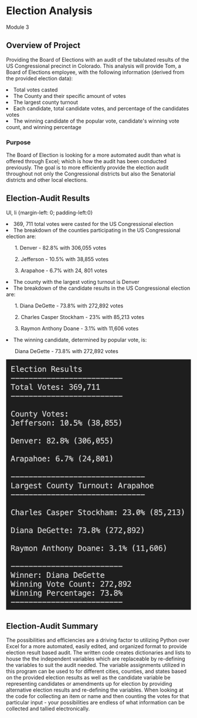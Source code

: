 # Election Analysis
Module 3

## Overview of Project

Providing the Board of Elections with an audit of the tabulated results of the US Congressional precinct in Colorado. This analysis will provide Tom, a Board of Elections employee, with the following information (derived from the provided election data):
<li>Total votes casted</li>
<li>The County and their specific amount of votes</li>
<li>The largest county turnout</li>
<li>Each candidate, total candidate votes, and percentage of the candidates votes</li>
<li>The winning candidate of the popular vote, candidate's winning vote count, and winning percentage</li>

### Purpose

The Board of Election is looking for a more automated audit than what is offered through Excel; which is how the audit has been conducted previously. The goal is to more efficiently provide the election audit throughout not only the Congressional districts but also the Senatorial districts and other local elections. 

## Election-Audit Results

Ul, li {margin-left: 0; padding-left:0}
<li>369, 711 total votes were casted for the US Congressional election</li>
<li>The breakdown of the counties participating in the US Congressional election are:</li>
<ul>1. Denver - 82.8% with 306,055 votes</ul>
<ul>2. Jefferson - 10.5% with 38,855 votes</ul>
<ul>3. Arapahoe - 6.7% with 24, 801 votes</ul>
<li>The county with the largest voting turnout is Denver</li>
<li>The breakdown of the candidate results in the US Congressional election are:</li>
<ul>1. Diana DeGette - 73.8% with 272,892 votes</ul>
<ul>2. Charles Casper Stockham - 23% with 85,213 votes</ul>
<ul>3. Raymon Anthony Doane - 3.1% with 11,606 votes</ul>
<li>The winning candidate, determined by popular vote, is:</li>
<ul>Diana DeGette - 73.8% with 272,892 votes</ul>

<img src="Resources/election_audit_results.png" alt="Election Audit Results">

## Election-Audit Summary

The possibilities and efficiencies are a driving factor to utilizing Python over Excel for a more automated, easily edited, and organized format to provide election result based audit. The written code creates dictionaries and lists to house the the independent variables which are replaceable by re-defining the variables to suit the audit needed. The  variable assignments utilized in this program can be used to for different cities, counties, and states based on the provided election results as well as the candidate variable be representing candidates or amendments up for election by providing alternative election results and re-defining the variables. When looking at the code for collecting an item or name and then counting the votes for that particular input - your possibilities are endless of what information can be collected and tallied electronically.
 

